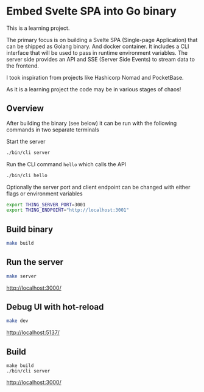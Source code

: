 # Embed Svelte SPA into Go binary

This is a learning project.

The primary focus is on building a Svelte SPA (Single-page Application) that can be shipped as Golang binary. And docker container. It includes a CLI interface that will be used to pass in runtime environment variables.
The server side provides an API and SSE (Server Side Events) to stream data to the frontend.

I took inspiration from projects like Hashicorp Nomad and PocketBase.

As it is a learning project the code may be in various stages of chaos!

## Overview

After building the binary (see below) it can be run with the following commands in two separate terminals

Start the server

```sh
./bin/cli server
```

Run the CLI command `hello` which calls the API

```sh
./bin/cli hello
```

Optionally the server port and client endpoint can be changed with either flags or environment variables

```sh
export THING_SERVER_PORT=3001
export THING_ENDPOINT="http://localhost:3001"
```

## Build binary

```sh
make build
```

## Run the server

```sh
make server
```

<http://localhost:3000/>

## Debug UI with hot-reload

```sh
make dev
```

<http://localhost:5137/>

## Build

```
make build
./bin/cli server
```

<http://localhost:3000/>
